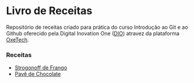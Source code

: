 # Livro de Receitas

Repositório de receitas criado para prática do curso Introdução ao Git e ao Github oferecido pela Digital Inovation One ([DIO](https://web.dio.me/home)) atravez da plataforma [OxeTech](https://oxetech.al.gov.br/cursos).

### Receitas

- [Strogonoff de Frango](./receitas/strogonoff.md)
- [Pavê de Chocolate](./receitas/pave_chocolate.md)
